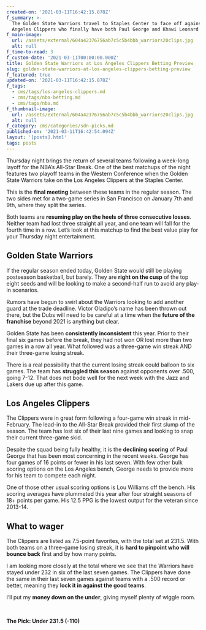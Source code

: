 ```yaml
---
created-on: '2021-03-11T16:42:15.878Z'
f_summary: >-
  The Golden State Warriors travel to Staples Center to face off against the Los
  Angeles Clippers who finally have both Paul George and Khawi Leonard back. 
f_main-image:
  url: /assets/external/604a42376756ab7c5c5b4bbb_warriors20clips.jpg
  alt: null
f_time-to-read: 3
f_custom-date: '2021-03-11T00:00:00.000Z'
title: Golden State Warriors at Los Angeles Clippers Betting Preview
slug: golden-state-warriors-at-los-angeles-clippers-betting-preview
f_featured: true
updated-on: '2021-03-11T16:42:15.878Z'
f_tags:
  - cms/tags/los-angeles-clippers.md
  - cms/tags/nba-betting.md
  - cms/tags/nba.md
f_thumbnail-image:
  url: /assets/external/604a42376756ab7c5c5b4bbb_warriors20clips.jpg
  alt: null
f_category: cms/categories/sdn-picks.md
published-on: '2021-03-11T16:42:54.094Z'
layout: '[posts].html'
tags: posts
---
```


Thursday night brings the return of several teams following a week-long layoff for the NBA’s All-Star Break. One of the best matchups of the night features two playoff teams in the Western Conference when the Golden State Warriors take on the Los Angeles Clippers at the Staples Center.

This is the **final meeting** between these teams in the regular season. The two sides met for a two-game series in San Francisco on January 7th and 9th, where they split the series.

Both teams are **resuming play on the heels of three consecutive losses**. Neither team had lost three straight all year, and one team will fall for the fourth time in a row. Let’s look at this matchup to find the best value play for your Thursday night entertainment.

Golden State Warriors
---------------------

If the regular season ended today, Golden State would still be playing postseason basketball, but barely. They are **right on the cusp** of the top eight seeds and will be looking to make a second-half run to avoid any play-in scenarios.

Rumors have begun to swirl about the Warriors looking to add another guard at the trade deadline. Victor Oladipo’s name has been thrown out there, but the Dubs will need to be careful at a time when the **future of the franchise** beyond 2021 is anything but clear.

Golden State has been **consistently inconsistent** this year. Prior to their final six games before the break, they had not won OR lost more than two games in a row all year. What followed was a three-game win streak AND their three-game losing streak.

There is a real possibility that the current losing streak could balloon to six games. The team has **struggled this season** against opponents over .500, going 7-12. That does not bode well for the next week with the Jazz and Lakers due up after this game.

Los Angeles Clippers
--------------------

The Clippers were in great form following a four-game win streak in mid-February. The lead-in to the All-Star Break provided their first slump of the season. The team has lost six of their last nine games and looking to snap their current three-game skid.

Despite the squad being fully healthy, it is the **declining scoring** of Paul George that has been most concerning in the recent weeks. George has four games of 16 points or fewer in his last seven. With few other bulk scoring options on the Los Angeles bench, George needs to provide more for his team to compete each night.

One of those other usual scoring options is Lou Williams off the bench. His scoring averages have plummeted this year after four straight seasons of 18+ points per game. His 12.5 PPG is the lowest output for the veteran since 2013-14.

What to wager
-------------

The Clippers are listed as 7.5-point favorites, with the total set at 231.5. With both teams on a three-game losing streak, it is **hard to pinpoint who will bounce back** first and by how many points.

I am looking more closely at the total where we see that the Warriors have stayed under 232 in six of the last seven games. The Clippers have done the same in their last seven games against teams with a .500 record or better, meaning they **lock it in against the good teams**.

I’ll put my **money down on the under**, giving myself plenty of wiggle room.

‍

**The Pick: Under 231.5 (-110)**

‍
